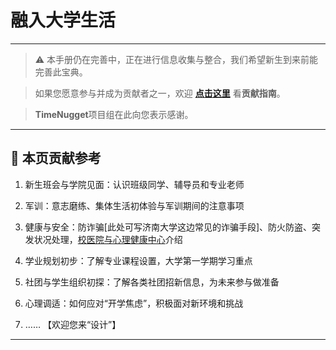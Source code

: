 # 融入大学生活

---

> ⚠️ 本手册仍在完善中，正在进行信息收集与整合，我们希望新生到来前能完善此宝典。  

> 如果您愿意参与并成为贡献者之一，欢迎 **[点击这里](/CONTRIBUTING.md)** 看**贡献指南**。

> **TimeNugget**项目组在此向您表示感谢。

---

## 📌 本页贡献参考

1. 新生班会与学院见面：认识班级同学、辅导员和专业老师

2. 军训：意志磨练、集体生活初体验与军训期间的注意事项

3. 健康与安全：防诈骗[此处可写济南大学这边常见的诈骗手段]、防火防盗、突发状况处理，[校医院与心理健康中心](/SurvivalManual/ujn/Third)介绍

4. 学业规划初步：了解专业课程设置，大学第一学期学习重点

5. 社团与学生组织初探：了解各类社团招新信息，为未来参与做准备

6. 心理调适：如何应对“开学焦虑”，积极面对新环境和挑战

7. ……  【欢迎您来“设计”】

---
